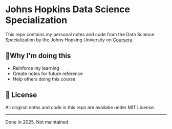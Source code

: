 # Johns Hopkins Data Science Specialization
This repo contains my personal notes and code from the Data Science Specialization by the Johns Hopking University on [Coursera](https://www.coursera.org/programs/data-ai-750-uq6l5/specializations/jhu-data-science?authProvider=accenture-main&source=search).

## 🧠Why I'm doing this


* Reinforce my learning
* Create notes for future reference
* Help others doing this course

## 📜 License
All original notes and code in this repo are availabe under MIT License.

---
Done in 2025. Not maintained.
